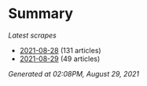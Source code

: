 # Summary
*Latest scrapes*
* [2021-08-28](https://github.com/nuuuwan/news_lk/blob/data/news_lk.2021-08-28.json) (131 articles)
* [2021-08-29](https://github.com/nuuuwan/news_lk/blob/data/news_lk.2021-08-29.json) (49 articles)

*Generated at 02:08PM, August 29, 2021*